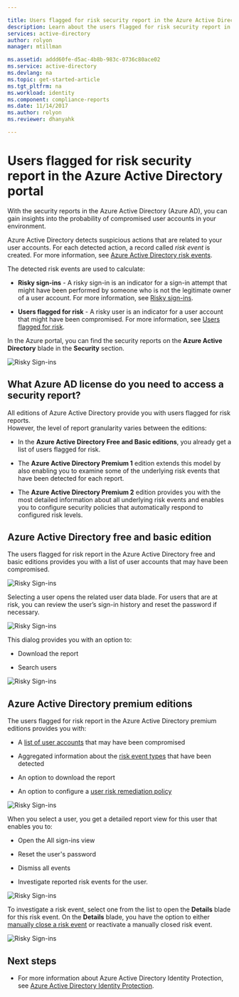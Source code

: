 ```yaml
---

title: Users flagged for risk security report in the Azure Active Directory portal | Microsoft Docs
description: Learn about the users flagged for risk security report in the Azure Active Directory portal
services: active-directory
author: rolyon
manager: mtillman

ms.assetid: addd60fe-d5ac-4b8b-983c-0736c80ace02
ms.service: active-directory
ms.devlang: na
ms.topic: get-started-article
ms.tgt_pltfrm: na
ms.workload: identity
ms.component: compliance-reports
ms.date: 11/14/2017
ms.author: rolyon
ms.reviewer: dhanyahk

---
```

# Users flagged for risk security report in the Azure Active Directory portal

With the security reports in the Azure Active Directory (Azure AD), you can gain insights into the probability of compromised user accounts in your environment. 

Azure Active Directory detects suspicious actions that are related to your user accounts. For each detected action, a record called *risk event* is created. For more information, see [Azure Active Directory risk events](active-directory-identity-protection-risk-events.md). 

The detected risk events are used to calculate:

- **Risky sign-ins** - A risky sign-in is an indicator for a sign-in attempt that might have been performed by someone who is not the legitimate owner of a user account. For more information, see [Risky sign-ins](../active-directory-identityprotection.md#risky-sign-ins). 

- **Users flagged for risk** - A risky user is an indicator for a user account that might have been compromised. For more information, see [Users flagged for risk](../active-directory-identityprotection.md#users-flagged-for-risk).  

In the Azure portal, you can find the security reports on the **Azure Active Directory** blade in the **Security** section.  

![Risky Sign-ins](./media/concept-user-at-risk/10.png)



## What Azure AD license do you need to access a security report?  

All editions of Azure Active Directory provide you with users flagged for risk reports.  
However, the level of report granularity varies between the editions: 

- In the **Azure Active Directory Free and Basic editions**, you already get a list of users flagged for risk. 

- The **Azure Active Directory Premium 1** edition extends this model by also enabling you to examine some of the underlying risk events that have been detected for each report. 

- The **Azure Active Directory Premium 2** edition provides you with the most detailed information about all underlying risk events and enables you to configure security policies that automatically respond to configured risk levels.



## Azure Active Directory free and basic edition

The users flagged for risk report in the Azure Active Directory free and basic editions provides you with a list of user accounts that may have been compromised. 


![Risky Sign-ins](./media/concept-user-at-risk/03.png)

Selecting a user opens the related user data blade.
For users that are at risk, you can review the user’s sign-in history and reset the password if necessary.

![Risky Sign-ins](./media/concept-user-at-risk/46.png)


This dialog provides you with an option to:

- Download the report

- Search users

![Risky Sign-ins](./media/concept-user-at-risk/16.png)


## Azure Active Directory premium editions

The users flagged for risk report in the Azure Active Directory premium editions provides you with:

- A [list of user accounts](../active-directory-identityprotection.md#users-flagged-for-risk) that may have been compromised 

- Aggregated information about the [risk event types](active-directory-identity-protection-risk-events.md) that have been detected

- An option to download the report

- An option to configure a [user risk remediation policy](../active-directory-identityprotection.md#user-risk-security-policy)  


![Risky Sign-ins](./media/concept-user-at-risk/71.png)

When you select a user, you get a detailed report view for this user that enables you to:

- Open the All sign-ins view

- Reset the user's password

- Dismiss all events

- Investigate reported risk events for the user. 


![Risky Sign-ins](./media/concept-user-at-risk/324.png)


To investigate a risk event, select one from the list to open the **Details** blade for this risk event. On the **Details** blade, you have the option to either [manually close a risk event](../active-directory-identityprotection.md#closing-risk-events-manually) or reactivate a manually closed risk event. 


![Risky Sign-ins](./media/concept-user-at-risk/325.png)



## Next steps

- For more information about Azure Active Directory Identity Protection, see [Azure Active Directory Identity Protection](../active-directory-identityprotection.md).

